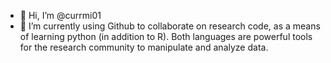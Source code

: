 - 👋 Hi, I’m @currmi01
- 👀 I’m currently using Github to collaborate on research code, as a means of learning python (in addition to R). Both languages are powerful tools for the research community to manipulate and analyze data.
